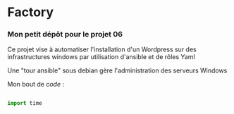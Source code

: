 # Factory
### Mon petit dépôt pour le projet 06

Ce projet vise à automatiser l'installation d'un Wordpress sur des infrastructures windows
par utilisation d'ansible et de rôles Yaml

Une "tour ansible" sous debian gère l'administration des serveurs Windows

Mon bout de *code* : 

```Python

import time
```
